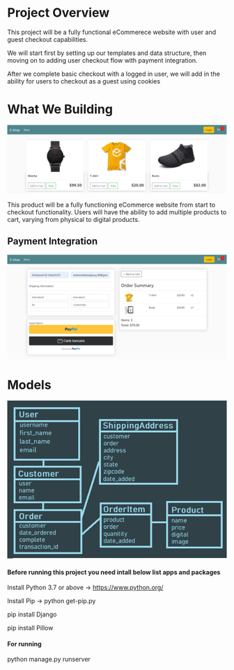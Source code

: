 # Project Overview

This project will be a fully functional eCommerece website with user and guest checkout capabilities.

We will start first by setting up our templates and data structure, then moving on to adding user checkout flow with payment integration.

After we complete basic checkout with a logged in user, we will add in the ability for users to checkout as a guest using cookies

# What We Building

![](img/1.png)

This product will be a fully functioning eCommerce website from start to checkout functionality. Users will have the ability to add multiple products to cart, varying from physical to digital products.

## Payment Integration

![](img/3.png)

# Models

![](img/models.png)

#### Before running this project you need intall below list apps and packages

Install Python 3.7 or above -> https://www.python.org/

Install Pip -> python get-pip.py

pip install Django

pip install Pillow

#### For running

python manage.py runserver
